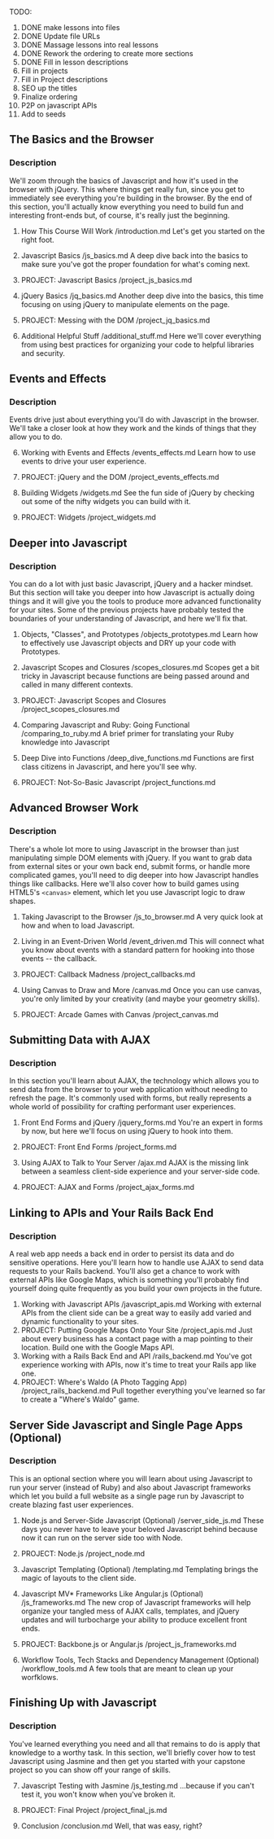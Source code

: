 
TODO:
1. DONE make lessons into files
2. DONE Update file URLs
3. DONE Massage lessons into real lessons
4. DONE Rework the ordering to create more sections
5. DONE Fill in lesson descriptions
6. Fill in projects
7. Fill in Project descriptions
6. SEO up the titles
7. Finalize ordering
8. P2P on javascript APIs
8. Add to seeds

## The Basics and the Browser

### Description

We'll zoom through the basics of Javascript and how it's used in the browser with jQuery.  This where things get really fun, since you get to immediately see everything you're building in the browser.  By the end of this section, you'll actually know everything you need to build fun and interesting front-ends but, of course, it's really just the beginning.

1. How This Course Will Work
    /introduction.md
    Let's get you started on the right foot.
2. Javascript Basics
    /js_basics.md
    A deep dive back into the basics to make sure you've got the proper foundation for what's coming next.
3. PROJECT: Javascript Basics
    /project_js_basics.md

4. jQuery Basics
    /jq_basics.md
    Another deep dive into the basics, this time focusing on using jQuery to manipulate elements on the page.
5. PROJECT: Messing with the DOM
    /project_jq_basics.md

9. Additional Helpful Stuff
    /additional_stuff.md
    Here we'll cover everything from using best practices for organizing your code to helpful libraries and security.


## Events and Effects

### Description
Events drive just about everything you'll do with Javascript in the browser. We'll take a closer look at how they work and the kinds of things that they allow you to do.

6. Working with Events and Effects
    /events_effects.md
    Learn how to use events to drive your user experience.
7. PROJECT: jQuery and the DOM
    /project_events_effects.md

8. Building Widgets
    /widgets.md
    See the fun side of jQuery by checking out some of the nifty widgets you can build with it.
9. PROJECT: Widgets
    /project_widgets.md


## Deeper into Javascript

### Description
You can do a lot with just basic Javascript, jQuery and a hacker mindset.  But this section will take you deeper into how Javascript is actually doing things and it will give you the tools to produce more advanced functionality for your sites.  Some of the previous projects have probably tested the boundaries of your understanding of Javascript, and here we'll fix that.

1. Objects, "Classes", and Prototypes
    /objects_prototypes.md
    Learn how to effectively use Javascript objects and DRY up your code with Prototypes.
2. Javascript Scopes and Closures
    /scopes_closures.md
    Scopes get a bit tricky in Javascript because functions are being passed around and called in many different contexts.
3. PROJECT: Javascript Scopes and Closures
    /project_scopes_closures.md

4. Comparing Javascript and Ruby: Going Functional
    /comparing_to_ruby.md
    A brief primer for translating your Ruby knowledge into Javascript 
5. Deep Dive into Functions
    /deep_dive_functions.md
    Functions are first class citizens in Javascript, and here you'll see why.
6. PROJECT: Not-So-Basic Javascript
    /project_functions.md


## Advanced Browser Work

### Description
There's a whole lot more to using Javascript in the browser than just manipulating simple DOM elements with jQuery.  If you want to grab data from external sites or your own back end, submit forms, or handle more complicated games, you'll need to dig deeper into how Javascript handles things like callbacks.  Here we'll also cover how to build games using HTML5's `<canvas>` element, which let you use Javascript logic to draw shapes.  

1. Taking Javascript to the Browser
    /js_to_browser.md
    A very quick look at how and when to load Javascript.
2. Living in an Event-Driven World
    /event_driven.md
    This will connect what you know about events with a standard pattern for hooking into those events -- the callback.
4. PROJECT: Callback Madness
    /project_callbacks.md

5. Using Canvas to Draw and More
    /canvas.md
    Once you can use canvas, you're only limited by your creativity (and maybe your geometry skills).
6. PROJECT: Arcade Games with Canvas
    /project_canvas.md


## Submitting Data with AJAX

### Description
In this section you'll learn about AJAX, the technology which allows you to send data from the browser to your web application without needing to refresh the page.  It's commonly used with forms, but really represents a whole world of possibility for crafting performant user experiences.

1. Front End Forms and jQuery
    /jquery_forms.md
    You're an expert in forms by now, but here we'll focus on using jQuery to hook into them.
2. PROJECT: Front End Forms
    /project_forms.md

3. Using AJAX to Talk to Your Server
    /ajax.md
    AJAX is the missing link between a seamless client-side experience and your server-side code.
4. PROJECT: AJAX and Forms
    /project_ajax_forms.md


## Linking to APIs and Your Rails Back End

### Description
A real web app needs a back end in order to persist its data and do sensitive operations.  Here you'll learn how to handle use AJAX to send data requests to your Rails backend.  You'll also get a chance to work with external APIs like Google Maps, which is something you'll probably find yourself doing quite frequently as you build your own projects in the future.

1. Working with Javascript APIs
    /javascript_apis.md
    Working with external APIs from the client side can be a great way to easily add varied and dynamic functionality to your sites.
2. PROJECT: Putting Google Maps Onto Your Site
    /project_apis.md
    Just about every business has a contact page with a map pointing to their location.  Build one with the Google Maps API.
3. Working with a Rails Back End and API
    /rails_backend.md
    You've got experience working with APIs, now it's time to treat your Rails app like one.
4. PROJECT: Where's Waldo (A Photo Tagging App)
    /project_rails_backend.md
    Pull together everything you've learned so far to create a "Where's Waldo" game.

## Server Side Javascript and Single Page Apps (Optional)

### Description
This is an optional section where you will learn about using Javascript to run your server (instead of Ruby) and also about Javascript frameworks which let you build a full website as a single page run by Javascript to create blazing fast user experiences.

1. Node.js and Server-Side Javascript (Optional)
    /server_side_js.md
    These days you never have to leave your beloved Javascript behind because now it can run on the server side too with Node.
2. PROJECT: Node.js
    /project_node.md

3. Javascript Templating (Optional)
    /templating.md
    Templating brings the magic of layouts to the client side.
4. Javascript MV* Frameworks Like Angular.js (Optional)
    /js_frameworks.md
    The new crop of Javascript frameworks will help organize your tangled mess of AJAX calls, templates, and jQuery updates and will turbocharge your ability to produce excellent front ends.
5. PROJECT: Backbone.js or Angular.js
    /project_js_frameworks.md

6. Workflow Tools, Tech Stacks and Dependency Management (Optional)
    /workflow_tools.md
    A few tools that are meant to clean up your worfklows.

## Finishing Up with Javascript

### Description
You've learned everything you need and all that remains to do is apply that knowledge to a worthy task.  In this section, we'll briefly cover how to test Javascript using Jasmine and then get you started with your capstone project so you can show off your range of skills.

7. Javascript Testing with Jasmine
    /js_testing.md
    ...because if you can't test it, you won't know when you've broken it.
8. PROJECT: Final Project
    /project_final_js.md

9. Conclusion
    /conclusion.md
    Well, that was easy, right?




























